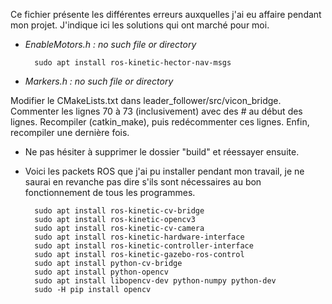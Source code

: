 Ce fichier présente les différentes erreurs auxquelles j'ai eu affaire pendant mon projet. J'indique ici les solutions qui ont marché pour moi.

* _EnableMotors.h : no such file or directory_

		sudo apt install ros-kinetic-hector-nav-msgs

* _Markers.h : no such file or directory_

Modifier le CMakeLists.txt dans leader\_follower/src/vicon\_bridge. Commenter les lignes 70 à 73 (inclusivement) avec des # au début des lignes. Recompiler (catkin\_make), puis redécommenter ces lignes. Enfin, recompiler une dernière fois.


* Ne pas hésiter à supprimer le dossier "build" et réessayer ensuite.

* Voici les packets ROS que j'ai pu installer pendant mon travail, je ne saurai en revanche pas dire s'ils sont nécessaires au bon fonctionnement de tous les programmes.

		sudo apt install ros-kinetic-cv-bridge 
		sudo apt install ros-kinetic-opencv3
		sudo apt install ros-kinetic-cv-camera 
		sudo apt install ros-kinetic-hardware-interface 
		sudo apt install ros-kinetic-controller-interface 
		sudo apt install ros-kinetic-gazebo-ros-control 
		sudo apt install python-cv-bridge 
		sudo apt install python-opencv
		sudo apt install libopencv-dev python-numpy python-dev
		sudo -H pip install opencv
